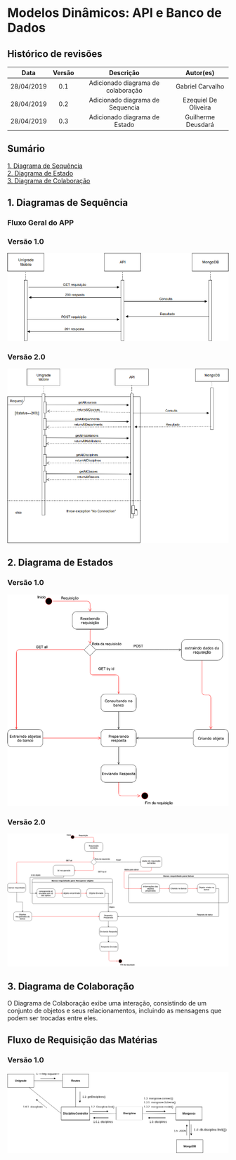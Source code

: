 # Modelos Dinâmicos: API e Banco de Dados

## Histórico de revisões
|   Data   |  Versão  |        Descrição       |          Autor(es)          |
|:--------:|:--------:|:----------------------:|:---------------------------:|
|28/04/2019|    0.1   | Adicionado diagrama de colaboração   | Gabriel Carvalho |
|28/04/2019|    0.2   | Adicionado diagrama de Sequencia   | Ezequiel De Oliveira |
|28/04/2019|    0.3   | Adicionado diagrama de Estado   | Guilherme Deusdará |

## Sumário
[1. Diagrama de Sequência](#1-diagramas-de-sequencia) <br>
[2. Diagrama de Estado](#2-diagrama-de-estados) <br>
[3. Diagrama de Colaboração](#3-diagrama-de-colaboração) <br>

## 1. Diagramas de Sequência
### Fluxo Geral do APP

### Versão 1.0

[![UML de Sequência - Fluxo geral da API](img/diagrama_de_sequencia_apiv1.png)](img/diagrama_de_sequencia_apiv1.png)

### Versão 2.0

[![UML de Sequência - Fluxo geral da API](img/diagrama_de_sequencia_v2.png)](img/diagrama_de_sequencia_v2.png)

## 2. Diagrama de Estados

### Versão 1.0

[![UML de Máquina de estado](img/diagrama_de_estado_api_v1.png)](img/diagrama_de_estado_api_v1.png)

### Versão 2.0

[![UML de Máquina de estado](img/diagrama_de_estado_api_v2.png)](img/diagrama_de_estado_api_v2.png)

## 3. Diagrama de Colaboração

O Diagrama de Colaboração exibe uma interação, consistindo de um conjunto de objetos e seus relacionamentos, incluindo as mensagens que podem ser trocadas entre eles.

## Fluxo de Requisição das Matérias

### Versão 1.0

[![UML de Colaboração - Requisição da lista de matérias](img/apidiagramacolaboracao.png)](img/apidiagramacolaboracao.png)